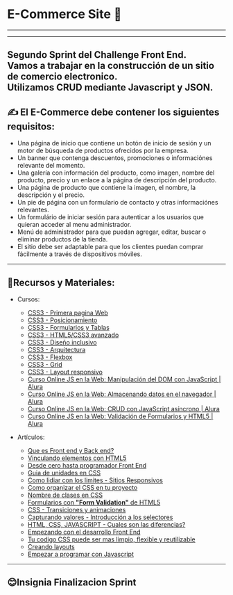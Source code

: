 # E-Commerce Site 🛒
---
---

Segundo Sprint del Challenge Front End. <br>
Vamos a trabajar en la construcción de un sitio de comercio electronico. <br>
Utilizamos CRUD mediante Javascript y JSON.
---

## ✍️ El E-Commerce debe contener los siguientes requisitos:

- Una página de inicio que contiene un botón de inicio de sesión y un motor de búsqueda de productos ofrecidos por la empresa.
- Un banner que contenga descuentos, promociones o informaciónes relevante del momento.
- Una galería con información del producto, como imagen, nombre del producto, precio y un enlace a la página de descripción del producto.
- Una página de producto que contiene la imagen, el nombre, la descripción y el precio.
- Un pie de página con un formulario de contacto y otras informaciónes relevantes.
- Un formulário de iniciar sesión para autenticar a los usuarios que quieran acceder al menu administrador.
- Menú de administrador para que puedan agregar, editar, buscar o eliminar productos de la tienda.
- El sitio debe ser adaptable para que los clientes puedan comprar fácilmente a través de dispositivos móviles.
---

## 🔋Recursos y Materiales:

- Cursos:

  - [CSS3 - Primera pagina Web](https://www.aluracursos.com/curso-online-html5-css3-primera-pagina-web)
  - [CSS3 - Posicionamiento](https://www.aluracursos.com/curso-online-html5-css3-posicionamiento-listas-navegacion)
  - [CSS3 - Formularios y Tablas](https://www.aluracursos.com/curso-online-html5-css3-formularios-tablas)
  - [CSS3 - HTML5/CSS3 avanzado](https://www.aluracursos.com/curso-online-html5-css3-avanzando-css)
  - [CSS3 - Diseño inclusivo](https://www.aluracursos.com/curso-online-accesibilidad-web-introduccion-diseno-inclusivo)
  - [CSS3 - Arquitectura](https://app.aluracursos.com/course/arquitectura-css-descomplicando-problemas)
  - [CSS3 - Flexbox](https://www.aluracursos.com/curso-online-flexbox-posicione-elementos-pantalla)
  - [CSS3 - Grid](https://www.aluracursos.com/curso-online-css-grid-simplificando-layouts)
  - [CSS3 - Layout responsivo](https://www.aluracursos.com/curso-online-layouts-responsivos-layouts-mobile)
  - [Curso Online JS en la Web: Manipulación del DOM con JavaScript | Alura](https://www.aluracursos.com/curso-online-js-web-manipulacion-dom-javascript)
  - [Curso Online JS en la Web: Almacenando datos en el navegador | Alura](https://www.aluracursos.com/curso-online-js-web-almacenando-datos-navegador)
  - [Curso Online JS en la Web: CRUD con JavaScript asíncrono | Alura](https://www.aluracursos.com/curso-online-js-web-crud-javascript-asincrono)
  - [Curso Online JS en la Web: Validación de Formularios y HTML5 | Alura](https://aluracursos.com/course/javascript-web-validacion-formularios-html5)

- Artículos:

  - [Que es Front end y Back end?](https://www.aluracursos.com/blog/que-es-front-end-y-back-end)
  - [Vinculando elementos con HTML5](https://www.aluracursos.com/blog/vinculando-elementos-con-html5)
  - [Desde cero hasta programador Front End](https://www.aluracursos.com/blog/desde-cero-hasta-programador-front-end)
  - [Guia de unidades en CSS](https://www.aluracursos.com/blog/guia-de-unidades-en-css)
  - [Como lidiar con los limites - Sitios Responsivos](https://www.aluracursos.com/blog/como-lidiar-con-los-limites-de-resolucion-en-sitios-responsivos)
  - [Como organizar el CSS en tu proyecto](https://www.aluracursos.com/blog/como-organizar-el-css-en-tu-proyecto)
  - [Nombre de clases en CSS](https://www.aluracursos.com/blog/nombre-de-clases-en-css)
  - [Formularios con __"Form Validation"__ de HTML5](https://www.aluracursos.com/blog/formulario-con-form-validation-de-html5)
  - [CSS - Transiciones y animaciones](https://www.aluracursos.com/blog/css-animaciones-de-transition-y-animation)
  - [Capturando valores - Introducción a los selectores](https://www.aluracursos.com/blog/capturando-valor-del-input-introduccion-a-los-selectores)
  - [HTML, CSS, JAVASCRIPT - Cuales son las diferencias?](https://www.aluracursos.com/blog/html-css-javascript-cuales-son-las-diferencias)
  - [Empezando con el desarrollo Front End](https://www.aluracursos.com/blog/empezando-con-el-desarrollo-front-end)
  - [Tu codigo CSS puede ser mas limpio, flexible y reutilizable](https://www.aluracursos.com/blog/tu-codigo-css-puede-ser-mas-limpio-flexible-y-reutilizable)
  - [Creando layouts](https://www.aluracursos.com/blog/creando-layouts-con-css-grid-layout)
  - [Empezar a programar con Javascript](https://www.aluracursos.com/blog/empezar-a-programar-es-con-javascript)
---
## 😊Insignia Finalizacion Sprint
